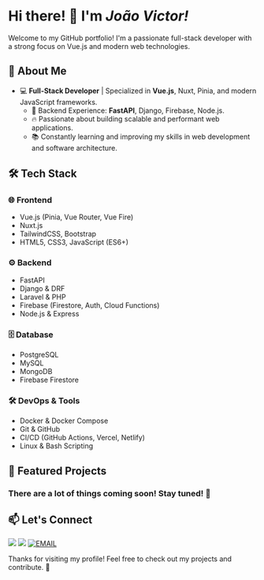 # Hi there! 👋 I'm _**João Victor**!_

Welcome to my GitHub portfolio! I'm a passionate full-stack developer with a strong focus on Vue.js and modern web technologies.

## 🚀 About Me

- 💻 **Full-Stack Developer** | Specialized in **Vue.js**, Nuxt, Pinia, and modern JavaScript frameworks.
  - 🔧 Backend Experience: **FastAPI**, Django, Firebase, Node.js.
  - 🔥 Passionate about building scalable and performant web applications.
  - 📚 Constantly learning and improving my skills in web development and software architecture.

## 🛠️ Tech Stack

### 🌐 Frontend
- Vue.js (Pinia, Vue Router, Vue Fire)
- Nuxt.js
- TailwindCSS, Bootstrap
- HTML5, CSS3, JavaScript (ES6+)

### ⚙️ Backend
- FastAPI
- Django & DRF
- Laravel & PHP
- Firebase (Firestore, Auth, Cloud Functions)
- Node.js & Express

### 🗄️ Database
- PostgreSQL
- MySQL
- MongoDB
- Firebase Firestore

### 🛠️ DevOps & Tools
- Docker & Docker Compose
- Git & GitHub
- CI/CD (GitHub Actions, Vercel, Netlify)
- Linux & Bash Scripting

## 📌 Featured Projects

### There are a lot of things coming soon! Stay tuned! 👀

## 📫 Let's Connect
[<img src="https://img.shields.io/badge/linkedin-%230077B5.svg?&style=for-the-badge&logo=linkedin&logoColor=white" />](www.linkedin.com/in/jvcarv-web) [<img src = "https://img.shields.io/badge/instagram-%23E4405F.svg?&style=for-the-badge&logo=instagram&logoColor=white">](https://www.instagram.com/trakinas.de.xarope?igsh=NXRidnI5cnlkam13)
 [<img alt="EMAIL" src="https://img.shields.io/badge/Outlook-0078D4?style=for-the-badge&logo=microsoft-outlook&logoColor=white&link=mailto:mailto:jcarv.contato@gmail.com" />](mailto:mailto:jcarv.contato@gmail.com)

Thanks for visiting my profile! Feel free to check out my projects and contribute. 🚀

